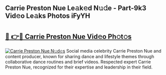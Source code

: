 ## Carrie Preston Nue Le𝚊k𝚎d N𝚞𝚍e - Part-9k3 Vid𝚎o Le𝚊ks Photos iFyYH

# <h2><a href="http://fb7x5h.evod.top/?m=Carrie+Preston+Nue">🔗 👉🔴 Carrie Preston Nue Vid𝚎o Ph𝚘t𝚘s</a></h2>

[![Carrie Preston Nue N𝚞d𝚎s](https://i.imgur.com/8V9OHl7.gif)](http://fb7x5h.evod.top/?m=Carrie+Preston+Nue)
Social media celebrity Carrie Preston Nue and content producer, known for sharing dance and lifestyle themes through collaborative dance routines and brief videos. Respected expert Carrie Preston Nue, recognized for their expertise and leadership in their field. 
